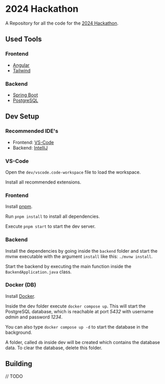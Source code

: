 # 2024 Hackathon

A Repository for all the code for the [2024 Hackathon](https://viscon.vis.ethz.ch/2024/hackathon).

## Used Tools

### Frontend

- [Angular](https://angular.dev/)
- [Tailwind](https://tailwindcss.com/)

### Backend

- [Spring Boot](https://spring.io/projects/spring-boot)
- [PostgreSQL](https://www.postgresql.org/)

## Dev Setup

### Recommended IDE's

- Frontend: [VS-Code](https://code.visualstudio.com/)
- Backend: [IntelliJ](https://www.jetbrains.com/idea/)

### VS-Code

Open the `dev/vscode.code-workspace` file to load the workspace.

Install all recommended extensions.

### Frontend

Install [pnpm](https://pnpm.io/installation).

Run `pnpm install` to install all dependencies.

Execute `pnpm start` to start the dev server.

### Backend

Install the dependencies by going inside the `backend` folder and start the mvnw executable with the argument `install` like this: `./mvnw install`.

Start the backend by executing the main function inside the `BackendApplication.java` class.

### Docker (DB)

Install [Docker](https://www.docker.com/).

Inside the dev folder execute `docker compose up`. This will start the PostgreSQL database, which is reachable
at port *5432* with username *admin* and password *1234*.

You can also type `docker compose up -d` to start the database in the background.

A folder, called `db` inside dev will be created which contains the database data. To clear the database, delete this folder.

## Building

// TODO

